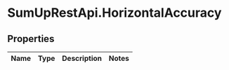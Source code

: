 # SumUpRestApi.HorizontalAccuracy

## Properties
Name | Type | Description | Notes
------------ | ------------- | ------------- | -------------
